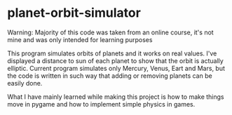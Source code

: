 # planet-orbit-simulator
Warning: Majority of this code was taken from an online course, it's not mine and was only intended for learning purposes

This program simulates orbits of planets and it works on real values.
I've displayed a distance to sun of each planet to show that the orbit is actually elliptic.
Current program simulates only Mercury, Venus, Eart and Mars, but the code is written in such way that adding or removing planets can be easily done.

What I have mainly learned while making this project is how to make things move in pygame and how to implement simple physics in games.
